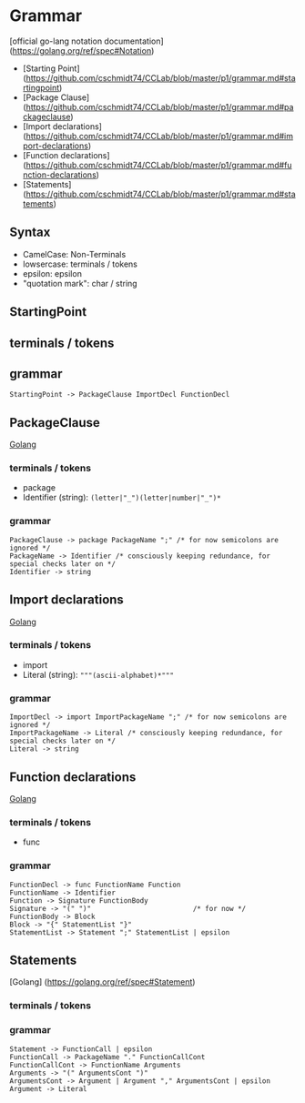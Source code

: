 # Grammar
[official go-lang notation documentation] (https://golang.org/ref/spec#Notation)
- [Starting Point] (https://github.com/cschmidt74/CCLab/blob/master/p1/grammar.md#startingpoint)
- [Package Clause] (https://github.com/cschmidt74/CCLab/blob/master/p1/grammar.md#packageclause)  
- [Import declarations] (https://github.com/cschmidt74/CCLab/blob/master/p1/grammar.md#import-declarations)
- [Function declarations] (https://github.com/cschmidt74/CCLab/blob/master/p1/grammar.md#function-declarations)
- [Statements] (https://github.com/cschmidt74/CCLab/blob/master/p1/grammar.md#statements)

## Syntax
- CamelCase: Non-Terminals
- lowsercase: terminals / tokens
- epsilon: epsilon
- "quotation mark": char / string

## StartingPoint

## terminals / tokens

## grammar
```
StartingPoint -> PackageClause ImportDecl FunctionDecl
```

## PackageClause
[Golang](https://golang.org/ref/spec#PackageClause)
  
### terminals / tokens
- package
- Identifier (string): `(letter|"_")(letter|number|"_")*`
  
### grammar
```
PackageClause -> package PackageName ";" /* for now semicolons are ignored */
PackageName -> Identifier /* consciously keeping redundance, for special checks later on */
Identifier -> string  
```  

## Import declarations
[Golang](https://golang.org/ref/spec#ImportDecl)
  
### terminals / tokens
- import
- Literal (string): `"""(ascii-alphabet)*"""`
  
### grammar
```
ImportDecl -> import ImportPackageName ";" /* for now semicolons are ignored */
ImportPackageName -> Literal /* consciously keeping redundance, for special checks later on */
Literal -> string
```
## Function declarations
[Golang](https://golang.org/ref/spec#Function_declarations)
  
### terminals / tokens
- func

### grammar
```
FunctionDecl -> func FunctionName Function
FunctionName -> Identifier
Function -> Signature FunctionBody
Signature -> "(" ")"                         /* for now */
FunctionBody -> Block
Block -> "{" StatementList "}"
StatementList -> Statement ";" StatementList | epsilon 
```

## Statements
[Golang] (https://golang.org/ref/spec#Statement)
  
### terminals / tokens

### grammar
```
Statement -> FunctionCall | epsilon
FunctionCall -> PackageName "." FunctionCallCont
FunctionCallCont -> FunctionName Arguments
Arguments -> "(" ArgumentsCont ")"
ArgumentsCont -> Argument | Argument "," ArgumentsCont | epsilon
Argument -> Literal 
```
